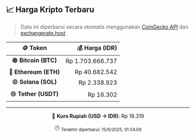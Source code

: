 

<!-- HARGA_KRIPTO -->
## 📈 Harga Kripto Terbaru

> Data ini diperbarui secara otomatis menggunakan [CoinGecko API](https://www.coingecko.com/) dan [exchangerate.host](https://exchangerate.host/)

<div align="center">

| 🪙 Token | 💰 Harga (IDR) |
|:------:|---------------:|
| 🟠 **Bitcoin (BTC)**   | Rp 1.703.666.737 |
| 🔵 **Ethereum (ETH)**  | Rp 40.682.542 |
| 🟣 **Solana (SOL)**    | Rp 2.338.923 |
| 🟢 **Tether (USDT)**   | Rp 16.302 |

---

💱 **Kurs Rupiah (USD → IDR)**: Rp 16.319

🕒 <sub>Terakhir diperbarui: 15/6/2025, 01.54.09</sub>

</div>
<!-- /HARGA_KRIPTO -->